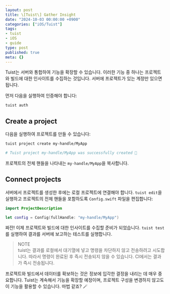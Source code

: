 ```yaml
---
layout: post
title: \[Tuist\] Gather Insight
date: "2024-10-03 00:00:00 +0900"
categories: ["iOS/Tuist"]
tags:
- tuist
- iOS
- guide
type: post
published: true
meta: {}
---
```

Tuist는 서버와 통합하여 기능을 확장할 수 있습니다. 이러한 기능 중 하나는 프로젝트와 빌드에 대한 인사이트를 수집하는 것입니다. 서버에 프로젝트가 있는 계정만 있으면 됩니다.

먼저 다음을 실행하여 인증해야 합니다:
```bash
tuist auth
```
## Create a project
다음을 실행하여 프로젝트를 만들 수 있습니다:
```bash
tuist project create my-handle/MyApp

# Tuist project my-handle/MyApp was successfully created 🎉
```  
프로젝트의 전체 핸들을 나타내는 `my-handle/MyApp`을 복사합니다.
## Connect projects
서버에서 프로젝트를 생성한 후에는 로컬 프로젝트에 연결해야 합니다. `tuist edit`을 실행하고 프로젝트의 전체 핸들을 포함하도록 `Config.swift` 파일을 편집합니다:
```swift
import ProjectDescription

let config = Config(fullHandle: "my-handle/MyApp")
```
짜잔! 이제 프로젝트와 빌드에 대한 인사이트를 수집할 준비가 되었습니다. `tuist test`를 실행하여 결과를 서버에 보고하는 테스트를 실행합니다.
>NOTE  
tuist는 결과를 로컬에서 대기열에 넣고 명령을 차단하지 않고 전송하려고 시도합니다. 따라서 명령이 완료된 후 즉시 전송되지 않을 수 있습니다. CI에서는 결과가 즉시 전송됩니다.

프로젝트와 빌드에서 데이터를 확보하는 것은 정보에 입각한 결정을 내리는 데 매우 중요합니다. Tuist는 계속해서 기능을 확장할 예정이며, 프로젝트 구성을 변경하지 않고도 이 기능을 활용할 수 있습니다. 마법 같죠? 🪄
